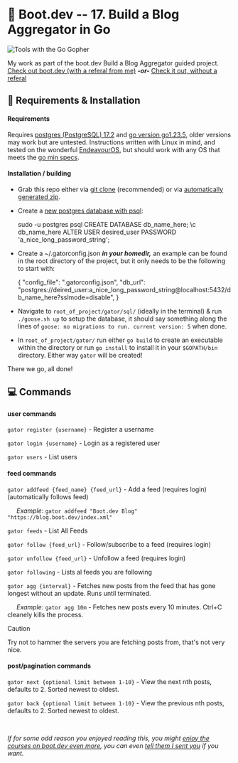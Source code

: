 
# :bear: Boot.dev -- 17. Build a Blog Aggregator in Go
<!-- Hello. If you're reading this you're a beautiful and wonderful person. -->

![Tools with the Go Gopher](https://storage.googleapis.com/qvault-webapp-dynamic-assets/course_assets/fbuH9HC.png)

My work as part of the boot.dev Build a Blog Aggregator guided project.
[Check out boot.dev (with a referal from me)](https://wzl.to/boot.dev)  ***-or-*** [Check it out, without a referal](https://wzl.to/boot.dev_noref)

## :wrench: Requirements & Installation
#### Requirements
Requires [postgres (PostgreSQL) 17.2](https://www.postgresql.org/docs/current/tutorial-install.html) and [go version go1.23.5](https://go.dev/doc/install), older versions may work but are untested. Instructions written with Linux in mind, and tested on the wonderful [EndeavourOS](https://endeavouros.com/), but should work with any OS that meets the [go min specs](https://go.dev/wiki/MinimumRequirements).
#### Installation / building
 - Grab this repo either via [git clone](https://git-scm.com/docs/git-clone) (recommended) or via [automatically generated zip](https://github.com/StupidWeasel/bootdev-blog-aggregator/archive/refs/heads/main.zip).
 - Create a [new postgres database with psql](https://www.postgresql.org/docs/current/app-psql.html):

    sudo -u postgres psql
    CREATE DATABASE db_name_here;
    \c db_name_here
    ALTER USER desired_user PASSWORD 'a_nice_long_password_string';


 - Create a ~/.gatorconfig.json ***in your homedir,*** an example can be found in the root directory of the project, but it only needs to be the following to start with:

     {
      "config_file": ".gatorconfig.json",
      "db_url": "postgres://deired_user:a_nice_long_password_string@localhost:5432/db_name_here?sslmode=disable",
     }

 - Navigate to `root_of_project/gator/sql/` (ideally in the terminal) & run  `./goose.sh up` to setup the database, it should say something along the lines of `goose: no migrations to run. current version: 5` when done.
 - In `root_of_project/gator/` run either `go build` to create an executable within the directory or run `go install` to install it in your `$GOPATH/bin` directory. Either way `gator` will be created!
 
 There we go, all done!
## :computer: Commands
#### user commands
`gator register {username}` - Register a username

`gator login {username}` - Login as a registered user

`gator users` - List users

#### feed commands
`gator addfeed {feed_name} {feed_url}` - Add a feed (requires login) (automatically follows feed)

⠀⠀*Example:* `gator addfeed "Boot.dev Blog" "https://blog.boot.dev/index.xml"`

`gator feeds` - List All Feeds

`gator follow {feed_url}` - Follow/subscribe to a feed (requires login)

`gator unfollow {feed_url}` - Unfollow a feed (requires login)

`gator following` - Lists al feeds you are following

`gator agg {interval}` - Fetches new posts from the feed that has gone longest without an update. Runs until terminated.

⠀⠀*Example:* `gator agg 10m` - Fetches new posts every 10 minutes. Ctrl+C cleanely kills the process.

> [!CAUTION]
> Try not to hammer the servers you are fetching posts from, that's not very nice.

#### post/pagination commands
`gator next {optional limit between 1-10}` - View the next nth posts, defaults to 2. Sorted newest to oldest.

`gator back {optional limit between 1-10}` - View the previous nth posts, defaults to 2. Sorted newest to oldest.

⠀ 



*If for some odd reason you enjoyed reading this, you might [enjoy the courses on boot.dev even more](https://wzl.to/boot.dev_noref), you can even [tell them I sent you](https://wzl.to/boot.dev) if you want.*
